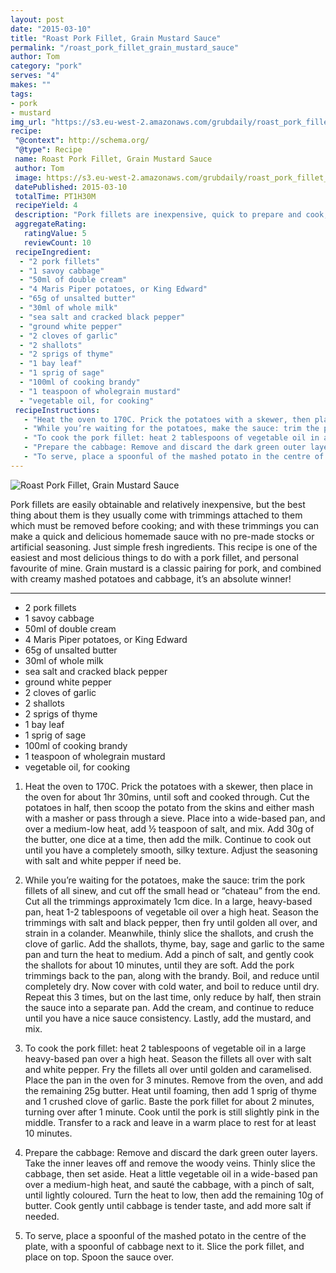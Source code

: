 ```yaml
---
layout: post
date: "2015-03-10"
title: "Roast Pork Fillet, Grain Mustard Sauce"
permalink: "/roast_pork_fillet_grain_mustard_sauce"
author: Tom
category: "pork"
serves: "4"
makes: ""
tags:
- pork
- mustard
img_url: "https://s3.eu-west-2.amazonaws.com/grubdaily/roast_pork_fillet_grain_mustard_sauce.jpg"
recipe:
 "@context": http://schema.org/
 "@type": Recipe
 name: Roast Pork Fillet, Grain Mustard Sauce
 author: Tom
 image: https://s3.eu-west-2.amazonaws.com/grubdaily/roast_pork_fillet_grain_mustard_sauce.jpg
 datePublished: 2015-03-10
 totalTime: PT1H30M
 recipeYield: 4
 description: "Pork fillets are inexpensive, quick to prepare and cook, and most importantly: delicious."
 aggregateRating:
   ratingValue: 5
   reviewCount: 10
 recipeIngredient:
  - "2 pork fillets"
  - "1 savoy cabbage"
  - "50ml of double cream"
  - "4 Maris Piper potatoes, or King Edward"
  - "65g of unsalted butter"
  - "30ml of whole milk"
  - "sea salt and cracked black pepper"
  - "ground white pepper"
  - "2 cloves of garlic"
  - "2 shallots"
  - "2 sprigs of thyme"
  - "1 bay leaf"
  - "1 sprig of sage"
  - "100ml of cooking brandy"
  - "1 teaspoon of wholegrain mustard"
  - "vegetable oil, for cooking"
 recipeInstructions:
   - "Heat the oven to 170C. Prick the potatoes with a skewer, then place in the oven for about 1hr 30mins, until soft and cooked through. Cut the potatoes in half, then scoop the potato from the skins and either mash with a masher or pass through a sieve. Place into a wide-based pan, and over a medium-low heat, add ½ teaspoon of salt, and mix. Add 30g of the butter, one dice at a time, then add the milk. Continue to cook out until you have a completely smooth, silky texture. Adjust the seasoning with salt and white pepper if need be."
   - "While you’re waiting for the potatoes, make the sauce: trim the pork fillets of all sinew, and cut off the small head or “chateau” from the end. Cut all the trimmings approximately 1cm dice. In a large, heavy-based pan, heat 1-2 tablespoons of vegetable oil over a high heat. Season the trimmings with salt and black pepper, then fry until golden all over, and strain in a colander. Meanwhile, thinly slice the shallots, and crush the clove of garlic. Add the shallots, thyme, bay, sage and garlic to the same pan and turn the heat to medium. Add a pinch of salt, and gently cook the shallots for about 10 minutes, until they are soft. Add the pork trimmings back to the pan, along with the brandy. Boil, and reduce until completely dry. Now cover with cold water, and boil to reduce until dry. Repeat this 3 times, but on the last time, only reduce by half, then strain the sauce into a separate pan. Add the cream, and continue to reduce until you have a nice sauce consistency. Lastly, add the mustard, and mix."
   - "To cook the pork fillet: heat 2 tablespoons of vegetable oil in a large heavy-based pan over a high heat. Season the fillets all over with salt and white pepper. Fry the fillets all over until golden and caramelised. Place the pan in the oven for 3 minutes. Remove from the oven, and add the remaining 25g butter. Heat until foaming, then add 1 sprig of thyme and 1 crushed clove of garlic. Baste the pork fillet for about 2 minutes, turning over after 1 minute. Cook until the pork is still slightly pink in the middle. Transfer to a rack and leave in a warm place to rest for at least 10 minutes."
   - "Prepare the cabbage: Remove and discard the dark green outer layers. Take the inner leaves off and remove the woody veins. Thinly slice the cabbage, then set aside. Heat a little vegetable oil in a wide-based pan over a medium-high heat, and sauté the cabbage, with a pinch of salt, until lightly coloured. Turn the heat to low, then add the remaining 10g of butter. Cook gently until cabbage is tender taste, and add more salt if needed."
   - "To serve, place a spoonful of the mashed potato in the centre of the plate, with a spoonful of cabbage next to it. Slice the pork fillet, and place on top. Spoon the sauce over."
---
```

<img src="https://s3.eu-west-2.amazonaws.com/grubdaily/roast_pork_fillet_grain_mustard_sauce.jpg" alt="Roast Pork Fillet, Grain Mustard Sauce" />

Pork fillets are easily obtainable and relatively inexpensive, but the best thing about them is they usually come with trimmings attached to them which must be removed before cooking; and with these trimmings you can make a quick and delicious homemade sauce with no pre-made stocks or artificial seasoning. Just simple fresh ingredients. This recipe is one of the easiest and most delicious things to do with a pork fillet, and personal favourite of mine. Grain mustard is a classic pairing for pork, and combined with creamy mashed potatoes and cabbage, it’s an absolute winner!

---
* 2 pork fillets
* 1 savoy cabbage
* 50ml of double cream
* 4 Maris Piper potatoes, or King Edward
* 65g of unsalted butter
* 30ml of whole milk
* sea salt and cracked black pepper
* ground white pepper
* 2 cloves of garlic
* 2 shallots
* 2 sprigs of thyme
* 1 bay leaf
* 1 sprig of sage
* 100ml of cooking brandy
* 1 teaspoon of wholegrain mustard
* vegetable oil, for cooking

1. Heat the oven to 170C. Prick the potatoes with a skewer, then place in the oven for about 1hr 30mins, until soft and cooked through. Cut the potatoes in half, then scoop the potato from the skins and either mash with a masher or pass through a sieve. Place into a wide-based pan, and over a medium-low heat, add ½ teaspoon of salt, and mix. Add 30g of the butter, one dice at a time, then add the milk. Continue to cook out until you have a completely smooth, silky texture. Adjust the seasoning with salt and white pepper if need be.

2. While you’re waiting for the potatoes, make the sauce: trim the pork fillets of all sinew, and cut off the small head or “chateau” from the end. Cut all the trimmings approximately 1cm dice. In a large, heavy-based pan, heat 1-2 tablespoons of vegetable oil over a high heat. Season the trimmings with salt and black pepper, then fry until golden all over, and strain in a colander. Meanwhile, thinly slice the shallots, and crush the clove of garlic. Add the shallots, thyme, bay, sage and garlic to the same pan and turn the heat to medium. Add a pinch of salt, and gently cook the shallots for about 10 minutes, until they are soft. Add the pork trimmings back to the pan, along with the brandy. Boil, and reduce until completely dry. Now cover with cold water, and boil to reduce until dry. Repeat this 3 times, but on the last time, only reduce by half, then strain the sauce into a separate pan. Add the cream, and continue to reduce until you have a nice sauce consistency. Lastly, add the mustard, and mix.

3. To cook the pork fillet: heat 2 tablespoons of vegetable oil in a large heavy-based pan over a high heat. Season the fillets all over with salt and white pepper. Fry the fillets all over until golden and caramelised. Place the pan in the oven for 3 minutes. Remove from the oven, and add the remaining 25g butter. Heat until foaming, then add 1 sprig of thyme and 1 crushed clove of garlic. Baste the pork fillet for about 2 minutes, turning over after 1 minute. Cook until the pork is still slightly pink in the middle. Transfer to a rack and leave in a warm place to rest for at least 10 minutes.

4. Prepare the cabbage: Remove and discard the dark green outer layers. Take the inner leaves off and remove the woody veins. Thinly slice the cabbage, then set aside. Heat a little vegetable oil in a wide-based pan over a medium-high heat, and sauté the cabbage, with a pinch of salt, until lightly coloured. Turn the heat to low, then add the remaining 10g of butter. Cook gently until cabbage is tender taste, and add more salt if needed.

5. To serve, place a spoonful of the mashed potato in the centre of the plate, with a spoonful of cabbage next to it. Slice the pork fillet, and place on top. Spoon the sauce over.
